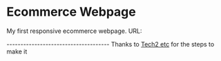 # Ecommerce Webpage
 My first responsive ecommerce webpage.
URL:

------------------------------------- Thanks to [Tech2 etc](https://www.youtube.com/@Tech2etc) for the steps to make it

